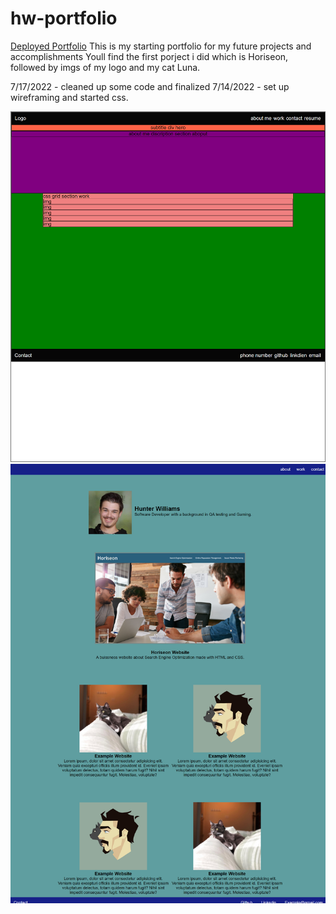 # hw-portfolio
[Deployed Portfolio](https://hunter-williams.github.io/hw-portfolio/)
This is my starting portfolio for my future projects and accomplishments
Youll find the first porject i did which is Horiseon, followed by imgs of my logo and my cat Luna.

7/17/2022 - cleaned up some code and finalized
7/14/2022 - set up wireframing and started css. 

![Wireframing Screenshot](https://github.com/hunter-williams/hw-portfolio/blob/master/assets/wireframe-portfolio.png)
![Final Screenshot](./assets/hw-portfolio_index.html.png)